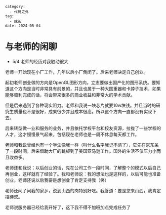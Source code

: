```
category:
  - 代码之外
tag:
  - 成长
date: 2024-05-04
```
# 与老师的闲聊

- 5/4 老师的经历对我触动很大

老师一开始现在小厂工作，几年以后小厂倒闭了。后来老师决定自己创业。

起初老师创业做的方向是OpenGL图形方向，立志要做出国产化的图形系统。要知道这个方向是当时非常具有前景的，并且也属于一种大国重器和卡脖子技术，如果能够顺利完成的话，将会带来很多的商业收益和非常大的学术贡献。

但是后来遇到了各种现实阻力。老师和我说一块芯片就要10w块钱。并且当时的研究生质量也不是很好，成果很少并且成本很高，所以这个方向一直都没有实现下去。

后来转型做一业和服务的业务，并且依托学校平台和校友资源，拉拢了一些学校的人才，这才慢慢景气起来。包括现在老师也是一周不休息每天都工作。

老师和我说曾经也有一个学生像我一样（叫什么名字我记不清了），它先在京东呆了一段时间，后来借助大厂的跳板到了美国亚马逊工作。国外的生活不仅压力小而且收益多。

老师还和我说：以后创业的话，先在公司工作一段时间，了解整个的模式以后自己再创业，这样就有了经验了。我和老师说：我的想法也是这样的，以后可能也准备创业。老师还说以后我要是想创业了肯定支持我（笑）

老师还问了问我的家乡，说到山西的肉特别好吃。我答道：要是您来山西，我肯定招待您。

老师说服务器已经给我开好了，这下我不得不加班加点完成任务了

